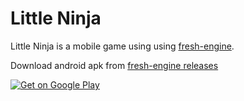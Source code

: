 # Little Ninja
Little Ninja is a mobile game using using [fresh-engine](https://github.com/funkyzooink/fresh-engine).

Download android apk from [fresh-engine releases](https://github.com/funkyzooink/fresh-engine/releases)

[![Get on Google Play](https://play.google.com/intl/en_us/badges/static/images/badges/en_badge_web_generic.png)](https://play.google.com/store/apps/details?id=de.funkyzoo.NinjaBoy)